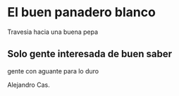 # El buen panadero blanco

Travesia hacia una buena pepa

## Solo gente  interesada de buen saber

gente con aguante para lo duro 


Alejandro Cas.
